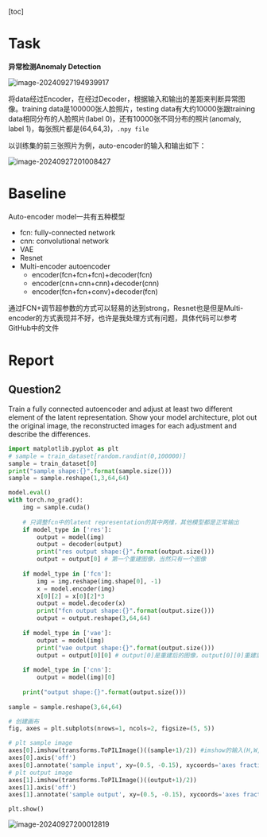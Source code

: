 [toc]

# Task

**异常检测Anomaly Detection**

![image-20240927194939917](D:\Tunny\Documents\Git\Hungyi-Lee-Machine-Learning-Homework\HW08-2022\readme.assets\image-20240927194939917.png)

将data经过Encoder，在经过Decoder，根据输入和输出的差距来判断异常图像。training data是100000张人脸照片，testing data有大约10000张跟training data相同分布的人脸照片(label 0)，还有10000张不同分布的照片(anomaly, label 1)，每张照片都是(64,64,3)，`.npy file`

以训练集的前三张照片为例，auto-encoder的输入和输出如下：

![image-20240927201008427](D:\Tunny\Documents\Git\Hungyi-Lee-Machine-Learning-Homework\HW08-2022\readme.assets\image-20240927201008427.png)

# Baseline

Auto-encoder model一共有五种模型

- fcn: fully-connected network
- cnn: convolutional network
- VAE
- Resnet
- Multi-encoder autoencoder
  - encoder(fcn+fcn+fcn)+decoder(fcn)
  - encoder(cnn+cnn+cnn)+decoder(cnn)
  - encoder(fcn+fcn+conv)+decoder(fcn)

通过FCN+调节超参数的方式可以轻易的达到strong，Resnet也是但是Multi-encoder的方式表现并不好，也许是我处理方式有问题，具体代码可以参考GitHub中的文件



# Report

## Question2

Train a fully connected autoencoder and adjust at least two different  element of the latent representation. Show your model architecture, plot out the original image, the reconstructed images for each adjustment  and describe the differences.

```python
import matplotlib.pyplot as plt
# sample = train_dataset[random.randint(0,100000)]
sample = train_dataset[0]
print("sample shape:{}".format(sample.size()))
sample = sample.reshape(1,3,64,64)

model.eval()
with torch.no_grad():
    img = sample.cuda()
            
    # 只调整fcn中的latent representation的其中两维，其他模型都是正常输出
    if model_type in ['res']:
        output = model(img)
        output = decoder(output)
        print("res output shape:{}".format(output.size()))
        output = output[0] # 第一个重建图像，当然只有一个图像
        
    if model_type in ['fcn']:
        img = img.reshape(img.shape[0], -1)
        x = model.encoder(img)
        x[0][2] = x[0][2]*3
        output = model.decoder(x)
        print("fcn output shape:{}".format(output.size()))
        output = output.reshape(3,64,64)
        
    if model_type in ['vae']:
        output = model(img)
        print("vae output shape:{}".format(output.size()))
        output = output[0][0] # output[0]是重建后的图像，output[0][0]重建后的第一个图像
        
    if model_type in ['cnn']:
        output = model(img)[0]
        
    print("output shape:{}".format(output.size()))
       
sample = sample.reshape(3,64,64)   

# 创建画布
fig, axes = plt.subplots(nrows=1, ncols=2, figsize=(5, 5))

# plt sample image
axes[0].imshow(transforms.ToPILImage()((sample+1)/2)) #imshow的输入(H,W,C)
axes[0].axis('off')
axes[0].annotate('sample input', xy=(0.5, -0.15), xycoords='axes fraction',ha='center', va='center')
# plt output image
axes[1].imshow(transforms.ToPILImage()((output+1)/2))
axes[1].axis('off')
axes[1].annotate('sample output', xy=(0.5, -0.15), xycoords='axes fraction',ha='center', va='center')

plt.show()
```

![image-20240927200012819](D:\Tunny\Documents\Git\Hungyi-Lee-Machine-Learning-Homework\HW08-2022\readme.assets\image-20240927200012819.png)